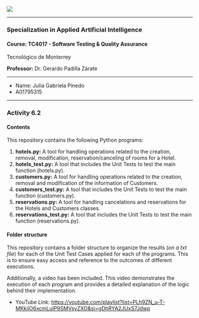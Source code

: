 ![](https://javier.rodriguez.org.mx/itesm/2014/tecnologico-de-monterrey-blue.png)


------------


### Specialization in Applied Artificial Intelligence
#### Course: TC4017 - Software Testing & Quality Assurance
Tecnológico de Monterrey

**Professor:** Dr. Gerardo Padilla Zárate

------------
- Name: Julia Gabriela Pinedo
- A01795315

------------

### Activity 6.2
#### Contents
This repository contains the following Python programs:
1. **hotels.py:** A tool for handling operations related to the creation, removal, modification, reservation/canceling of rooms for a Hotel.
2. **hotels_test.py:** A tool that includes the Unit Tests to test the main function (hotels.py).
3. **customers.py:** A tool for handling operations related to the creation, removal and modification of the information of Customers.
4. **customers_test.py:** A tool that includes the Unit Tests to test the main function (customers.py).
5. **reservations.py:** A tool for handling cancelations and reservations for the Hotels and Customers classes.
6. **reservations_test.py:** A tool that includes the Unit Tests to test the main function (reservations.py).

#### Folder structure
This repository contains a folder structure to organize the results (*on a txt file*) for each of the Unit Test Cases applied for each of the programs. This is to ensure easy access and reference to the outcomes of different executions.

Additionally, a video has been included. This video demonstrates the execution of each program and provides a detailed explanation of the logic behind their implementation.

- YouTube Link: https://youtube.com/playlist?list=PLh9ZN_u-T-MKkiiO6xcmLulP9SMVsyZXO&si=gDhRYA2JUxS7Jdwp 
